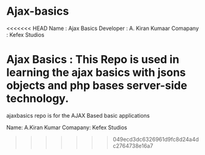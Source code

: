 Ajax-basics
===========

<<<<<<< HEAD
Name : Ajax Basics
Developer :  A. Kiran Kumaar
Comapany : Kefex Studios


Ajax Basics :  This Repo is used in learning the ajax basics with jsons objects and php bases server-side technology.
=======
ajaxbasics repo is for the AJAX Based basic applications

Name:  A.Kiran Kumar
Comapany: Kefex Studios
>>>>>>> 049ecd3dc6326961d9fc8d24a4dc2764738e16a7

